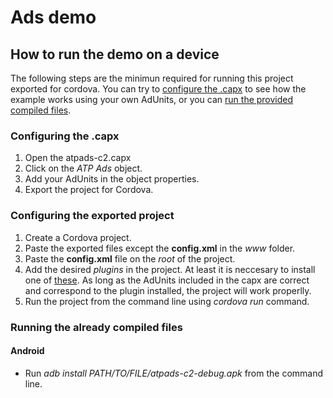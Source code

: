 Ads demo
==============

## How to run the demo on a device

The following steps are the minimun required for running this project exported for cordova. You can try to [configure the .capx](https://github.com/ludei/atomic-plugins-c2/tree/master/demos/ads#configuring-the-capx) to see how the example works using your own AdUnits, or you can [run the provided compiled files](https://github.com/ludei/atomic-plugins-c2/tree/master/demos/ads#running-the-already-compiled-files). 

### Configuring the .capx 

1. Open the atpads-c2.capx
2. Click on the *ATP Ads* object. 
3. Add your AdUnits in the object properties. 
4. Export the project for Cordova. 

### Configuring the exported project

1. Create a Cordova project. 
2. Paste the exported files except the **config.xml** in the *www* folder. 
3. Paste the **config.xml** file on the *root* of the project. 
4. Add the desired *plugins* in the project. At least it is neccesary to install one of [these](https://github.com/ludei/atomic-plugins-c2#ads-1). As long as the AdUnits included in the capx are correct and correspond to the plugin installed, the project will work properlly. 
5. Run the project from the command line using *cordova run* command.

### Running the already compiled files

#### Android

* Run *adb install PATH/TO/FILE/atpads-c2-debug.apk* from the command line. 
